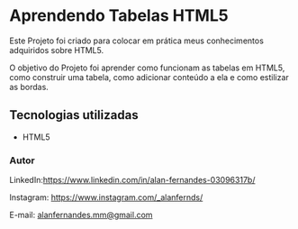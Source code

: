 # Aprendendo Tabelas HTML5

Este Projeto foi criado para colocar em prática meus conhecimentos adquiridos sobre HTML5.

O objetivo do Projeto foi aprender como funcionam as tabelas em HTML5, como construir uma tabela, como adicionar conteúdo a ela e como estilizar as bordas.


## Tecnologias utilizadas

* HTML5



### Autor

LinkedIn:https://www.linkedin.com/in/alan-fernandes-03096317b/

Instagram: https://www.instagram.com/_alanfernds/

E-mail: alanfernandes.mm@gmail.com
